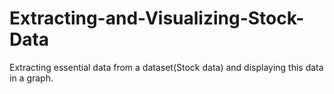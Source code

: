 # Extracting-and-Visualizing-Stock-Data
Extracting essential data from a dataset(Stock data) and displaying this data in a graph.
